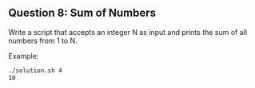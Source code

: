 ## Question 8: Sum of Numbers

Write a script that accepts an integer N as input and prints the sum of all numbers from 1 to N.

Example:
```bash
./solution.sh 4
10
